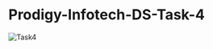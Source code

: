 # Prodigy-Infotech-DS-Task-4
![Task4](https://github.com/user-attachments/assets/12d41d09-9026-467e-a708-eadeb5f9868d)
